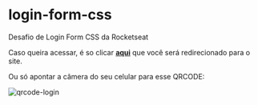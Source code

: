 # login-form-css

 Desafio de Login Form CSS da Rocketseat
 
 Caso queira acessar, é so clicar [**aqui**](vitox013.github.io/login-form-css/) que você será redirecionado para o site.
 <p>Ou só apontar a câmera do seu celular para esse QRCODE: </p>
 
 
![qrcode-login](https://user-images.githubusercontent.com/85710199/167751538-acd4b2a8-2342-4599-8cf8-71c499b175b9.png)
